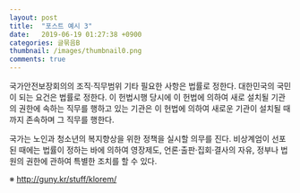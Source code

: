 ```yaml
---
layout: post
title:  "포스트 예시 3"
date:   2019-06-19 01:27:38 +0900
categories: 글묶음B
thumbnail: /images/thumbnail0.png
comments: true
---
```

국가안전보장회의의 조직·직무범위 기타 필요한 사항은 법률로 정한다. 대한민국의 국민이 되는 요건은 법률로 정한다. 이 헌법시행 당시에 이 헌법에 의하여 새로 설치될 기관의 권한에 속하는 직무를 행하고 있는 기관은 이 헌법에 의하여 새로운 기관이 설치될 때까지 존속하며 그 직무를 행한다.

국가는 노인과 청소년의 복지향상을 위한 정책을 실시할 의무를 진다. 비상계엄이 선포된 때에는 법률이 정하는 바에 의하여 영장제도, 언론·출판·집회·결사의 자유, 정부나 법원의 권한에 관하여 특별한 조치를 할 수 있다.

※ http://guny.kr/stuff/klorem/